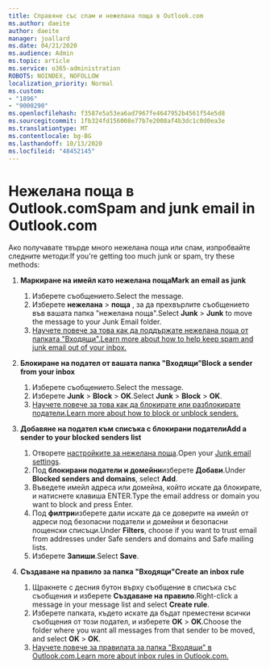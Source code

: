 ```yaml
---
title: Справяне със спам и нежелана поща в Outlook.com
ms.author: daeite
author: daeite
manager: joallard
ms.date: 04/21/2020
ms.audience: Admin
ms.topic: article
ms.service: o365-administration
ROBOTS: NOINDEX, NOFOLLOW
localization_priority: Normal
ms.custom:
- "1896"
- "9000290"
ms.openlocfilehash: f3587e5a53ea6ad7967fe4647952b4561f54e5d8
ms.sourcegitcommit: 1fb324fd156008e77b7e2008af4b3dc1c0d0ea3e
ms.translationtype: MT
ms.contentlocale: bg-BG
ms.lasthandoff: 10/13/2020
ms.locfileid: "48452145"
---
```

# <a name="spam-and-junk-email-in-outlookcom"></a><span data-ttu-id="e4be1-102">Нежелана поща в Outlook.com</span><span class="sxs-lookup"><span data-stu-id="e4be1-102">Spam and junk email in Outlook.com</span></span>

<span data-ttu-id="e4be1-103">Ако получавате твърде много нежелана поща или спам, изпробвайте следните методи:</span><span class="sxs-lookup"><span data-stu-id="e4be1-103">If you're getting too much junk or spam, try these methods:</span></span>

1. <span data-ttu-id="e4be1-104">**Маркиране на имейл като нежелана поща**</span><span class="sxs-lookup"><span data-stu-id="e4be1-104">**Mark an email as junk**</span></span>
    1. <span data-ttu-id="e4be1-105">Изберете съобщението.</span><span class="sxs-lookup"><span data-stu-id="e4be1-105">Select the message.</span></span>
    1. <span data-ttu-id="e4be1-106">Изберете **нежелана**  >  **поща** , за да прехвърлите съобщението във вашата папка "нежелана поща".</span><span class="sxs-lookup"><span data-stu-id="e4be1-106">Select **Junk** > **Junk** to move the message to your Junk Email folder.</span></span>
    1. [<span data-ttu-id="e4be1-107">Научете повече за това как да поддържате нежелана поща от папката "Входящи".</span><span class="sxs-lookup"><span data-stu-id="e4be1-107">Learn more about how to help keep spam and junk email out of your inbox.</span></span>](https://support.office.com/article/a3ece97b-82f8-4a5e-9ac3-e92fa6427ae4?wt.mc_id=Office_Outlook_com_Alchemy)

1. <span data-ttu-id="e4be1-108">**Блокиране на подател от вашата папка "Входящи"**</span><span class="sxs-lookup"><span data-stu-id="e4be1-108">**Block a sender from your inbox**</span></span>
    1. <span data-ttu-id="e4be1-109">Изберете съобщението.</span><span class="sxs-lookup"><span data-stu-id="e4be1-109">Select the message.</span></span>
    1. <span data-ttu-id="e4be1-110">Изберете **Junk**  >  **Block**  >  **OK**.</span><span class="sxs-lookup"><span data-stu-id="e4be1-110">Select **Junk** > **Block** > **OK**.</span></span>
    1. [<span data-ttu-id="e4be1-111">Научете повече за това как да блокирате или разблокирате податели.</span><span class="sxs-lookup"><span data-stu-id="e4be1-111">Learn more about how to block or unblock senders.</span></span>](https://support.office.com/article/afba1c94-77bb-4f50-8b85-057cf52f4d5e?wt.mc_id=Office_Outlook_com_Alchemy)

1. <span data-ttu-id="e4be1-112">**Добавяне на подател към списъка с блокирани податели**</span><span class="sxs-lookup"><span data-stu-id="e4be1-112">**Add a sender to your blocked senders list**</span></span>
    1. <span data-ttu-id="e4be1-113">Отворете [настройките за нежелана поща](https://outlook.live.com/mail/options/mail/junkEmail/blockedSendersAndDomainsV2).</span><span class="sxs-lookup"><span data-stu-id="e4be1-113">Open your [Junk email settings](https://outlook.live.com/mail/options/mail/junkEmail/blockedSendersAndDomainsV2).</span></span>
    1. <span data-ttu-id="e4be1-114">Под **блокирани податели и домейни**изберете **Добави**.</span><span class="sxs-lookup"><span data-stu-id="e4be1-114">Under **Blocked senders and domains**, select **Add**.</span></span>
    1. <span data-ttu-id="e4be1-115">Въведете имейл адреса или домейна, който искате да блокирате, и натиснете клавиша ENTER.</span><span class="sxs-lookup"><span data-stu-id="e4be1-115">Type the email address or domain you want to block and press Enter.</span></span>
    1. <span data-ttu-id="e4be1-116">Под **филтри**изберете дали искате да се доверите на имейл от адреси под безопасни податели и домейни и безопасни пощенски списъци.</span><span class="sxs-lookup"><span data-stu-id="e4be1-116">Under **Filters**, choose if you want to trust email from addresses under Safe senders and domains and Safe mailing lists.</span></span>
    1. <span data-ttu-id="e4be1-117">Изберете **Запиши**.</span><span class="sxs-lookup"><span data-stu-id="e4be1-117">Select **Save**.</span></span>

1. <span data-ttu-id="e4be1-118">**Създаване на правило за папка "Входящи"**</span><span class="sxs-lookup"><span data-stu-id="e4be1-118">**Create an inbox rule**</span></span>
    1. <span data-ttu-id="e4be1-119">Щракнете с десния бутон върху съобщение в списъка със съобщения и изберете **Създаване на правило**.</span><span class="sxs-lookup"><span data-stu-id="e4be1-119">Right-click a message in your message list and select **Create rule**.</span></span>
    1. <span data-ttu-id="e4be1-120">Изберете папката, където искате да бъдат преместени всички съобщения от този подател, и изберете **OK**  >  **OK**.</span><span class="sxs-lookup"><span data-stu-id="e4be1-120">Choose the folder where you want all messages from that sender to be moved, and select **OK** > **OK**.</span></span>
    1. [<span data-ttu-id="e4be1-121">Научете повече за правилата за папка "Входящи" в Outlook.com.</span><span class="sxs-lookup"><span data-stu-id="e4be1-121">Learn more about inbox rules in Outlook.com.</span></span>](https://support.office.com/article/4b094371-a5d7-49bd-8b1b-4e4896a7cc5d?wt.mc_id=Office_Outlook_com_Alchemy)

